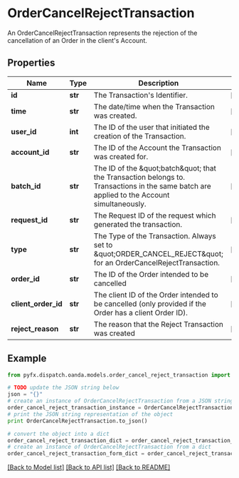 # OrderCancelRejectTransaction

An OrderCancelRejectTransaction represents the rejection of the cancellation of an Order in the client's Account.

## Properties
Name | Type | Description | Notes
------------ | ------------- | ------------- | -------------
**id** | **str** | The Transaction&#39;s Identifier. | [optional] 
**time** | **str** | The date/time when the Transaction was created. | [optional] 
**user_id** | **int** | The ID of the user that initiated the creation of the Transaction. | [optional] 
**account_id** | **str** | The ID of the Account the Transaction was created for. | [optional] 
**batch_id** | **str** | The ID of the \&quot;batch\&quot; that the Transaction belongs to. Transactions in the same batch are applied to the Account simultaneously. | [optional] 
**request_id** | **str** | The Request ID of the request which generated the transaction. | [optional] 
**type** | **str** | The Type of the Transaction. Always set to \&quot;ORDER_CANCEL_REJECT\&quot; for an OrderCancelRejectTransaction. | [optional] 
**order_id** | **str** | The ID of the Order intended to be cancelled | [optional] 
**client_order_id** | **str** | The client ID of the Order intended to be cancelled (only provided if the Order has a client Order ID). | [optional] 
**reject_reason** | **str** | The reason that the Reject Transaction was created | [optional] 

## Example

```python
from pyfx.dispatch.oanda.models.order_cancel_reject_transaction import OrderCancelRejectTransaction

# TODO update the JSON string below
json = "{}"
# create an instance of OrderCancelRejectTransaction from a JSON string
order_cancel_reject_transaction_instance = OrderCancelRejectTransaction.from_json(json)
# print the JSON string representation of the object
print OrderCancelRejectTransaction.to_json()

# convert the object into a dict
order_cancel_reject_transaction_dict = order_cancel_reject_transaction_instance.to_dict()
# create an instance of OrderCancelRejectTransaction from a dict
order_cancel_reject_transaction_form_dict = order_cancel_reject_transaction.from_dict(order_cancel_reject_transaction_dict)
```
[[Back to Model list]](../README.md#documentation-for-models) [[Back to API list]](../README.md#documentation-for-api-endpoints) [[Back to README]](../README.md)


